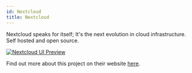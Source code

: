 ```yaml
---
id: Nextcloud
title: Nextcloud
---
```


Nextcloud speaks for itself; It's the next evolution in cloud infrastructure. Self hosted and open source.

[<img alt="Nextcloud UI Preview" src="/img/NextcloudUI.png" />](https://nextcloud.com/)


Find out more about this project on their website [here](https://nextcloud.com/).
